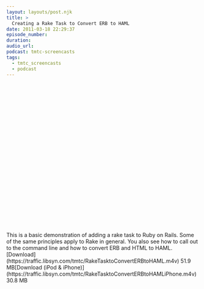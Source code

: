 ```yaml
---
layout: layouts/post.njk
title: >
  Creating a Rake Task to Convert ERB to HAML
date: 2011-03-18 22:29:37
episode_number:
duration:
audio_url:
podcast: tmtc-screencasts
tags:
  - tmtc_screencasts
  - podcast
---
```


<object style="height: 390px; width: 640px;"><param name="movie" value="https://www.youtube.com/v/B1l5F3KEEBw?version=3">

<param name="allowFullScreen" value="true">
<param name="allowScriptAccess" value="always">
<embed type="application/x-shockwave-flash" width="640" height="390" src="https://www.youtube.com/v/B1l5F3KEEBw?version=3" allowfullscreen="true" allowscriptaccess="always"></embed></object>This is a basic demonstration of adding a rake task to Ruby on Rails. Some of the same principles apply to Rake in general. You also see how to call out to the command line and how to convert ERB and HTML to HAML.[Download](https://traffic.libsyn.com/tmtc/RakeTasktoConvertERBtoHAML.m4v) 51.9 MB[Download (iPod & iPhone)](https://traffic.libsyn.com/tmtc/RakeTasktoConvertERBtoHAMLiPhone.m4v) 30.8 MB
